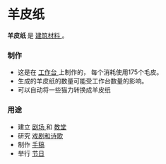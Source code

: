 # 羊皮纸
<p>
  <strong>
      羊皮纸
  </strong>
    是
  <a href="#Resources">
      建筑材料
  </a>
    。
</p>

### 制作
<ul>
    <li>
        这是在
      <a href="#workshop">
          工作台
      </a>
        上制作的，
        每个消耗使用175个毛皮。
    </li>
    <li>
        生成的羊皮纸的数量可能受工作台数量的影响。
    </li>
    <li>
        可以自动将一些猫力转换成羊皮纸
    </li>
  </ul>

### 用途
<ul>
    <li>
        建立
      <a href="#Amphitheatre">
          剧场
      </a>
        和
      <a href="?file=001-猫咪百科/01-建筑物/07-文化建筑#教堂">
          教堂
      </a>
    </li>
    <li>
        研究
      <a href="?file=001-猫咪百科/03-科技/01-科技#戏剧与诗歌">
          戏剧和诗歌
      </a>
    </li>
    <li>
        制作
      <a href="#manuscript">
          手稿
      </a>
    </li>
    <li>
        举行
      <a href="#festival">
          节日
      </a>
    </li>
  </ul>
</div>